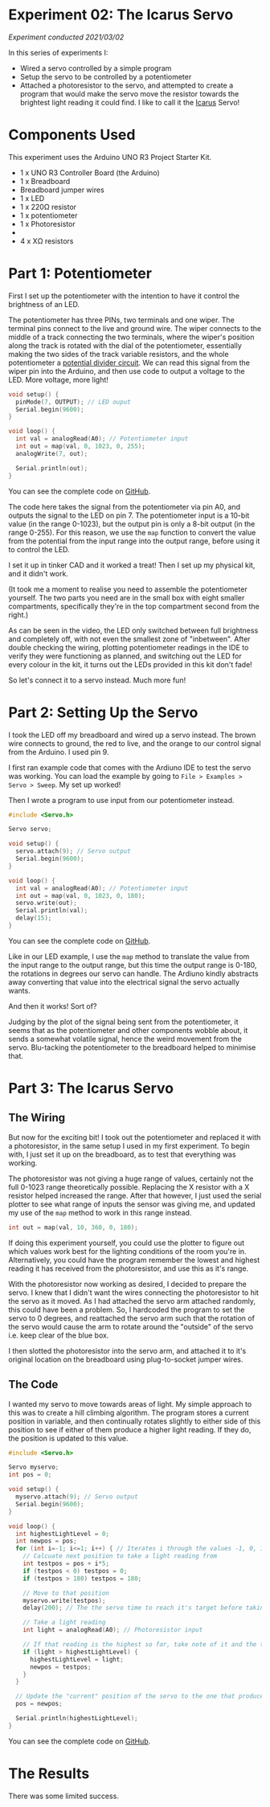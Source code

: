 # Experiment 02: The Icarus Servo
*Experiment conducted 2021/03/02*

In this series of experiments I:

* Wired a servo controlled by a simple program
* Setup the servo to be controlled by a potentiometer
* Attached a photoresistor to the servo, and attempted to create a
program that would make the servo move the resistor towards the brightest light reading it could find. I like to call it the [Icarus](https://en.wikipedia.org/wiki/Icarus) Servo!

# Components Used
This experiment uses the Arduino UNO R3 Project Starter Kit.

* 1 x UNO R3 Controller Board (the Arduino)
* 1 x Breadboard
* Breadboard jumper wires
* 1 x LED
* 1 x 220Ω resistor
* 1 x potentiometer
* 1 x Photoresistor
*
* 4 x XΩ resistors

# Part 1: Potentiometer
First I set up the potentiometer with the intention to have it control the brightness of an LED.

The potentiometer has three PINs, two terminals and one wiper. The terminal pins connect to the live and ground wire. The wiper connects to the middle of a track connecting the two terminals, where the wiper's position along the track is rotated with the dial of the potentiometer, essentially making the two sides of the track variable resistors, and the whole potentiometer a [potential divider circuit](@post-link-potential-divier-circuit). We can read this signal from the wiper pin into the Arduino, and then use code to output a voltage to the LED. More voltage, more light!

```C
void setup() {
  pinMode(7, OUTPUT); // LED ouput
  Serial.begin(9600);
}

void loop() {
  int val = analogRead(A0); // Potentiometer input
  int out = map(val, 0, 1023, 0, 255);
  analogWrite(7, out);

  Serial.println(out);
}
```

You can see the complete code on [GitHub](https://github.com/JoshIsAStudent/physical-computing/blob/main/02-the-icarus-servo).

The code here takes the signal from the potentiometer via pin A0, and outputs the signal to the LED on pin 7. The potentiometer input is a 10-bit value (in the range 0-1023), but the output pin is only a 8-bit output (in the range 0-255). For this reason, we use the `map` function to convert the value from the potential from the input range into the output range, before using it to control the LED.

I set it up in tinker CAD and it worked a treat! Then I set up my physical kit, and it didn't work.

(It took me a moment to realise you need to assemble the potentiometer yourself. The two parts you need are in the small box with eight smaller compartments, specifically they're in the top compartment second from the right.)

As can be seen in the video, the LED only switched between full brightness and completely off, with not even the smallest zone of "inbetween". After double checking the wiring, plotting potentiometer readings in the IDE to verify they were functioning as planned, and switching out the LED for every colour in the kit, it turns out the LEDs provided in this kit don't fade!

So let's connect it to a servo instead. Much more fun!

# Part 2: Setting Up the Servo

I took the LED off my breadboard and wired up a servo instead. The brown wire connects to ground, the red to live, and the orange to our control signal from the Arduino. I used pin 9.

I first ran example code that comes with the Ardiuno IDE to test the servo was working. You can load the example by going to `File > Examples > Servo > Sweep`. My set up worked!

Then I wrote a program to use input from our potentiometer instead.

```C
#include <Servo.h>

Servo servo;

void setup() {
  servo.attach(9); // Servo output
  Serial.begin(9600);
}

void loop() {
  int val = analogRead(A0); // Potentiometer input
  int out = map(val, 0, 1023, 0, 180);
  servo.write(out);
  Serial.println(val);
  delay(15);
}
```

You can see the complete code on [GitHub](https://github.com/JoshIsAStudent/physical-computing/blob/main/02-the-icarus-servo).

Like in our LED example, I use the `map` method to translate the value from the input range to the output range, but this time the output range is 0-180, the rotations in degrees our servo can handle. The Ardiuno kindly abstracts away converting that value into the electrical signal the servo actually wants.

And then it works! Sort of?

Judging by the plot of the signal being sent from the potentiometer, it seems that as the potentiometer and other components wobble about, it sends a somewhat volatile signal, hence the weird movement from the servo. Blu-tacking the potentiometer to the breadboard helped to minimise that.

# Part 3: The Icarus Servo

## The Wiring
But now for the exciting bit! I took out the potentiometer and replaced it with a photoresistor, in the same setup I used in my first experiment. To begin with, I just set it up on the breadboard, as to test that everything was working.

The photoresistor was not giving a huge range of values, certainly not the full 0-1023 range theoretically possible. Replacing the X resistor with a X resistor helped increased the range. After that however, I just used the serial plotter to see what range of inputs the sensor was giving me, and updated my use of the `map` method to work in this range instead.

```C
int out = map(val, 10, 360, 0, 180);
```

If doing this experiment yourself, you could use the plotter to figure out which values work best for the lighting conditions of the room you're in. Alternatively, you could have the program remember the lowest and highest reading it has received from the photoresistor, and use this as it's range.

With the photoresistor now working as desired, I decided to prepare the servo. I knew that I didn't want the wires connecting the photoresistor to hit the servo as it moved. As I had attached the servo arm attached randomly, this could have been a problem. So, I hardcoded the program to set the servo to 0 degrees, and reattached the servo arm such that the rotation of the servo would cause the arm to rotate around the "outside" of the servo i.e. keep clear of the blue box.

I then slotted the photoresistor into the servo arm, and attached it to it's original location on the breadboard using plug-to-socket jumper wires.

## The Code
I wanted my servo to move towards areas of light. My simple approach to this was to create a hill climbing algorithm. The program stores a current position in variable, and then continually rotates slightly to either side of this position to see if either of them produce a higher light reading. If they do, the position is updated to this value.

```C
#include <Servo.h>

Servo myservo;
int pos = 0;

void setup() {
  myservo.attach(9); // Servo output
  Serial.begin(9600);
}

void loop() {
  int highestLightLevel = 0;
  int newpos = pos;
  for (int i=-1; i<=1; i++) { // Iterates i through the values -1, 0, 1 - corresponding to "left", "centre", and "right"
    // Calcuate next position to take a light reading from
    int testpos = pos + i*5;
    if (testpos < 0) testpos = 0;
    if (testpos > 180) testpos = 180;

    // Move to that position
    myservo.write(testpos);
    delay(200); // The the servo time to reach it's target before taking a light reading

    // Take a light reading
    int light = analogRead(A0); // Photoresistor input

    // If that reading is the highest so far, take note of it and the tested position
    if (light > highestLightLevel) {
      highestLightLevel = light;
      newpos = testpos;
    }
  }

  // Update the "current" position of the servo to the one that produced the highest light reading
  pos = newpos;

  Serial.println(highestLightLevel);
}
```

You can see the complete code on [GitHub](https://github.com/JoshIsAStudent/physical-computing/blob/main/02-the-icarus-servo).

# The Results
There was some limited success.

